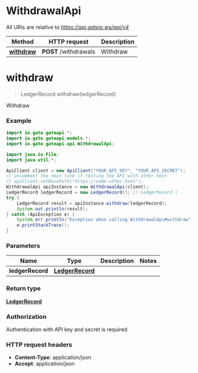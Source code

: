 # WithdrawalApi

All URIs are relative to *https://api.gateio.ws/api/v4*

Method | HTTP request | Description
------------- | ------------- | -------------
[**withdraw**](WithdrawalApi.md#withdraw) | **POST** /withdrawals | Withdraw


<a name="withdraw"></a>
# **withdraw**
> LedgerRecord withdraw(ledgerRecord)

Withdraw

### Example

```java
import io.gate.gateapi.*;
import io.gate.gateapi.models.*;
import io.gate.gateapi.api.WithdrawalApi;

import java.io.File;
import java.util.*;

ApiClient client = new ApiClient("YOUR_API_KEY", "YOUR_API_SECRET");
// uncomment the next line if testing the API with other host
// apiClient.setBasePath("https://some-other-host");
WithdrawalApi apiInstance = new WithdrawalApi(client);
LedgerRecord ledgerRecord = new LedgerRecord(); // LedgerRecord | 
try {
    LedgerRecord result = apiInstance.withdraw(ledgerRecord);
    System.out.println(result);
} catch (ApiException e) {
    System.err.println("Exception when calling WithdrawalApi#withdraw");
    e.printStackTrace();
}
```

### Parameters

Name | Type | Description  | Notes
------------- | ------------- | ------------- | -------------
 **ledgerRecord** | [**LedgerRecord**](LedgerRecord.md)|  |

### Return type

[**LedgerRecord**](LedgerRecord.md)

### Authorization

Authentication with API key and secret is required

### HTTP request headers

 - **Content-Type**: application/json
 - **Accept**: application/json

